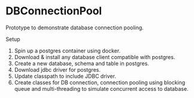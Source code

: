 # DBConnectionPool
Prototype to demonstrate database connection pooling.

Setup
1. Spin up a postgres container using docker.
2. Download & install any database client compatible with postgres.
3. Create a new database, schema and table in postgres.
4. Download jdbc driver for postgres.
5. Update classpath to include JDBC driver.
6. Create classes for DB connection, connection pooling using blocking queue and multi-threading to simulate concurrent access to database.
   
